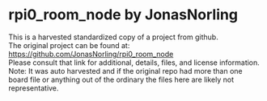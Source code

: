 
# rpi0_room_node by JonasNorling  
This is a harvested standardized copy of a project from github.  
The original project can be found at:  
https://github.com/JonasNorling/rpi0_room_node  
Please consult that link for additional, details, files, and license information.  
Note: It was auto harvested and if the original repo had more than one board file or anything out of the ordinary the files here are likely not representative.  
    